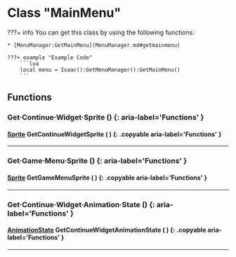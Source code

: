# Class "MainMenu"

???+ info
    You can get this class by using the following functions:

    * [MenuManager:GetMainMenu](MenuManager.md#getmainmenu)

    ???+ example "Example Code"
        ```lua
        local menu = Isaac():GetMenuManager():GetMainMenu()
        ```
        
## Functions

### Get·Continue·Widget·Sprite () {: aria-label='Functions' }
#### [Sprite](Sprite.md) GetContinueWidgetSprite ( ) {: .copyable aria-label='Functions' }

___
### Get·Game·Menu·Sprite () {: aria-label='Functions' }
#### [Sprite](Sprite.md) GetGameMenuSprite ( ) {: .copyable aria-label='Functions' }

___
### Get·Continue·Widget·Animation·State () {: aria-label='Functions' }
#### [AnimationState](AnimationState.md) GetContinueWidgetAnimationState ( ) {: .copyable aria-label='Functions' }

___
